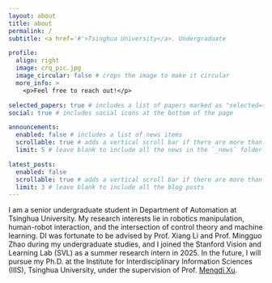 ```yaml
---
layout: about
title: about
permalink: /
subtitle: <a href='#'>Tsinghua University</a>. Undergraduate

profile:
  align: right
  image: crq_pic.jpg
  image_circular: false # crops the image to make it circular
  more_info: >
    <p>Feel free to reach out!</p>

selected_papers: true # includes a list of papers marked as "selected={true}"
social: true # includes social icons at the bottom of the page

announcements:
  enabled: false # includes a list of news items
  scrollable: true # adds a vertical scroll bar if there are more than 3 news items
  limit: 5 # leave blank to include all the news in the `_news` folder

latest_posts:
  enabled: false
  scrollable: true # adds a vertical scroll bar if there are more than 3 new posts items
  limit: 3 # leave blank to include all the blog posts
---
```


I am a senior undergraduate student in Department of Automation at Tsinghua University. My research interests lie in robotics manipulation, human-robot interaction, and the intersection of control theory and machine learning. DI was fortunate to be advised by Prof. Xiang Li and Prof. Mingguo Zhao during my undergraduate studies, and I joined the Stanford Vision and Learning Lab (SVL) as a summer research intern in 2025. In the future, I will pursue my Ph.D. at the Institute for Interdisciplinary Information Sciences (IIIS), Tsinghua University, under the supervision of Prof. [Mengdi Xu](https://www.mengdixu.me/).
